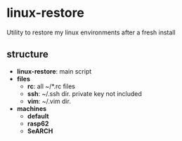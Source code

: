 # linux-restore

Utility to restore my linux environments after a fresh install

## structure

- **linux-restore**: main script
- **files**
	- **rc**: all ~/*.rc files
	- **ssh**: ~/.ssh dir. private key not included
	- **vim**: ~/.vim dir.
- **machines**
	- **default**
	- **rasp62**
	- **SeARCH**
